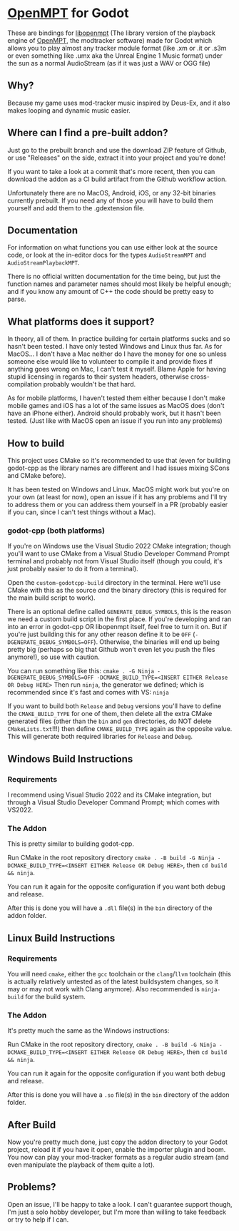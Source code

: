 # [OpenMPT](https://openmpt.org) for Godot

These are bindings for [libopenmpt](https://github.com/OpenMPT/openmpt/tree/master/libopenmpt) (The library version of the playback engine of [OpenMPT](https://openmpt.org), the modtracker software) made for Godot which allows you to play almost any tracker module format (like .xm or .it or .s3m or even something like .umx aka the Unreal Engine 1 Music format) under the sun as a normal AudioStream (as if it was just a WAV or OGG file)

## Why?

Because my game uses mod-tracker music inspired by Deus-Ex, and it also makes looping and dynamic music easier.

## Where can I find a pre-built addon?

Just go to the prebuilt branch and use the download ZIP feature of Github, or use "Releases" on the side, extract it into your project and you're done!

If you want to take a look at a commit that's more recent, then you can download the addon as a CI build artifact from the Github workflow action.

Unfortunately there are no MacOS, Android, iOS, or any 32-bit binaries currently prebuilt. If you need any of those you will have to build them yourself and add them to the .gdextension file.

## Documentation

For information on what functions you can use either look at the source code, or look at the in-editor docs for the types `AudioStreamMPT` and `AudioStreamPlaybackMPT`.

There is no official written documentation for the time being, but just the function names and parameter names should most likely be helpful enough; and if you know any amount of C++ the code should be pretty easy to parse.

## What platforms does it support?

In theory, all of them. In practice building for certain platforms sucks and so hasn't been tested. I have only tested Windows and Linux thus far. As for MacOS... I don't have a Mac neither do I have the money for one so unless someone else would like to volunteer to compile it and provide fixes if anything goes wrong on Mac, I can't test it myself. Blame Apple for having stupid licensing in regards to their system headers, otherwise cross-compilation probably wouldn't be that hard.

As for mobile platforms, I haven't tested them either because I don't make mobile games and iOS has a lot of the same issues as MacOS does (don't have an iPhone either). Android should probably work, but it hasn't been tested. (Just like with MacOS open an issue if you run into any problems)

## How to build

This project uses CMake so it's recommended to use that (even for building godot-cpp as the library names are different and I had issues mixing SCons and CMake before).

It has been tested on Windows and Linux. MacOS might work but you're on your own (at least for now), open an issue if it has any problems and I'll try to address them or you can address them yourself in a PR (probably easier if you can, since I can't test things without a Mac).

### godot-cpp (both platforms)

If you're on Windows use the Visual Studio 2022 CMake integration; though you'll want to use CMake from a Visual Studio Developer Command Prompt terminal and probably not from Visual Studio itself (though you could, it's just probably easier to do it from a terminal).

Open the `custom-godotcpp-build` directory in the terminal. Here we'll use CMake with this as the source *and* the binary directory (this is required for the main build script to work).

There is an optional define called `GENERATE_DEBUG_SYMBOLS`, this is the reason we need a custom build script in the first place. 
If you're developing and ran into an error in godot-cpp OR libopenmpt itself, feel free to turn it on. But if you're just building this for any other reason define it to be `OFF` (`-DGENERATE_DEBUG_SYMBOLS=OFF`).
Otherwise, the binaries will end up being pretty big (perhaps so big that Github won't even let you push the files anymore!), so use with caution.

You can run something like this: ``cmake . -G Ninja -DGENERATE_DEBUG_SYMBOLS=OFF -DCMAKE_BUILD_TYPE=<INSERT EITHER Release OR Debug HERE>``
Then run `ninja`, the generator we defined; which is recommended since it's fast and comes with VS:
``ninja``

If you want to build both `Release` and `Debug` versions you'll have to define the `CMAKE_BUILD_TYPE` for one of them, then delete all the extra CMake generated files (other than the `bin` and `gen` directories, do NOT delete `CMakeLists.txt`!!!)
then define `CMAKE_BUILD_TYPE` again as the opposite value. This will generate both required libraries for `Release` and `Debug`.

## Windows Build Instructions

### Requirements

I recommend using Visual Studio 2022 and its CMake integration, but through a Visual Studio Developer Command Prompt; which comes with VS2022.

### The Addon

This is pretty similar to building godot-cpp.

Run CMake in the root repository directory `cmake . -B build -G Ninja -DCMAKE_BUILD_TYPE=<INSERT EITHER Release OR Debug HERE>`,
then `cd build && ninja`.

You can run it again for the opposite configuration if you want both debug and release.

After this is done you will have a `.dll` file(s) in the `bin` directory of the addon folder.

## Linux Build Instructions

### Requirements

You will need `cmake`, either the `gcc` toolchain or the `clang`/`llvm` toolchain (this is actually relatively untested as of the latest buildsystem changes, so it may or may not work with Clang anymore). 
Also recommended is `ninja-build` for the build system.

### The Addon

It's pretty much the same as the Windows instructions:

Run CMake in the root repository directory, `cmake . -B build -G Ninja -DCMAKE_BUILD_TYPE=<INSERT EITHER Release OR Debug HERE>`,
then `cd build && ninja`.

You can run it again for the opposite configuration if you want both debug and release.

After this is done you will have a `.so` file(s) in the `bin` directory of the addon folder.

## After Build

Now you're pretty much done, just copy the addon directory to your Godot project, reload it if you have it open, enable the importer plugin and boom.
You now can play your mod-tracker formats as a regular audio stream (and even manipulate the playback of them quite a lot).

## Problems?

Open an issue, I'll be happy to take a look. I can't guarantee support though, I'm just a solo hobby developer, but I'm more than willing to take feedback or try to help if I can.

